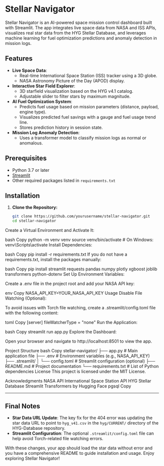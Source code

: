 # Stellar Navigator

Stellar Navigator is an AI-powered space mission control dashboard built with Streamlit. The app integrates live space data from NASA and ISS APIs, visualizes real star data from the HYG Stellar Database, and leverages machine learning for fuel optimization predictions and anomaly detection in mission logs.

## Features

- **Live Space Data**: 
  - Real-time International Space Station (ISS) tracker using a 3D globe.
  - NASA Astronomy Picture of the Day (APOD) display.
- **Interactive Star Field Explorer**: 
  - 3D starfield visualization based on the HYG v4.1 catalog.
  - Adjustable slider to filter stars by maximum magnitude.
- **AI Fuel Optimization System**:
  - Predicts fuel usage based on mission parameters (distance, payload, engine type).
  - Visualizes predicted fuel savings with a gauge and fuel usage trend line.
  - Stores prediction history in session state.
- **Mission Log Anomaly Detection**:
  - Uses a transformer model to classify mission logs as normal or anomalous.

## Prerequisites

- Python 3.7 or later
- [Streamlit](https://streamlit.io/)
- Other required packages listed in `requirements.txt`

## Installation

1. **Clone the Repository:**

   ```bash
   git clone https://github.com/yourusername/stellar-navigator.git
   cd stellar-navigator
Create a Virtual Environment and Activate It:

bash
Copy
python -m venv venv
source venv/bin/activate  # On Windows: venv\Scripts\activate
Install Dependencies:

bash
Copy
pip install -r requirements.txt
If you do not have a requirements.txt, install the packages manually:

bash
Copy
pip install streamlit requests pandas numpy plotly xgboost joblib transformers python-dotenv
Set Up Environment Variables:

Create a .env file in the project root and add your NASA API key:

env
Copy
NASA_API_KEY=YOUR_NASA_API_KEY
Usage
Disable File Watching (Optional):

To avoid issues with Torch file watching, create a .streamlit/config.toml file with the following content:

toml
Copy
[server]
fileWatcherType = "none"
Run the Application:

bash
Copy
streamlit run app.py
Explore the Dashboard:

Open your browser and navigate to http://localhost:8501 to view the app.

Project Structure
bash
Copy
stellar-navigator/
├── app.py            # Main application file
├── .env              # Environment variables (e.g., NASA_API_KEY)
├── .streamlit/
│   └── config.toml   # Streamlit configuration (optional)
├── README.md         # Project documentation
└── requirements.txt  # List of Python dependencies
License
This project is licensed under the MIT License.

Acknowledgments
NASA API
International Space Station API
HYG Stellar Database
Streamlit
Transformers by Hugging Face
pgsql
Copy

---

## Final Notes

- **Star Data URL Update**: The key fix for the 404 error was updating the star data URL to point to `hyg_v41.csv` in the `hyg/CURRENT/` directory of the HYG-Database repository.
- **Streamlit Configuration**: The optional `.streamlit/config.toml` file can help avoid Torch-related file watching errors.

With these changes, your app should load the star data without error and you have a comprehensive README to guide installation and usage. Enjoy exploring Stellar Navigator!





